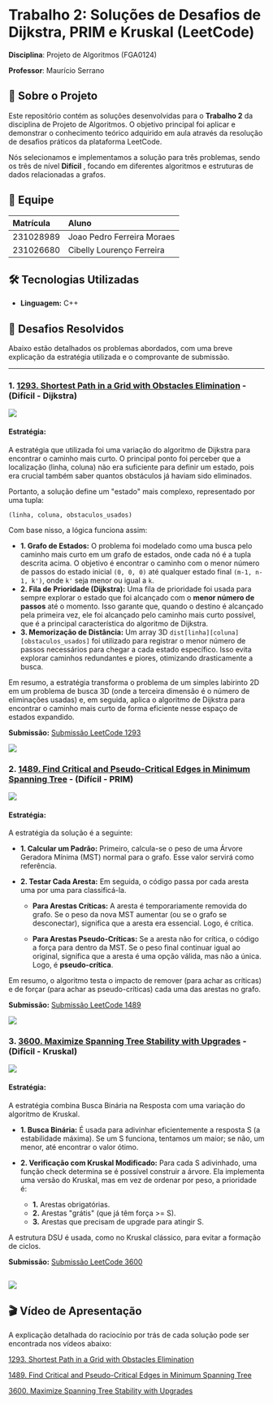 # Trabalho 2: Soluções de Desafios de Dijkstra, PRIM e Kruskal (LeetCode)

**Disciplina**: Projeto de Algoritmos (FGA0124) 

**Professor**: Maurício Serrano

## 📖 Sobre o Projeto

Este repositório contém as soluções desenvolvidas para o **Trabalho 2** da disciplina de Projeto de Algoritmos. O objetivo principal foi aplicar e demonstrar o conhecimento teórico adquirido em aula através da resolução de desafios práticos da plataforma LeetCode.

Nós selecionamos e implementamos a solução para três problemas, sendo os três de nível **Difícil** , focando em diferentes algoritmos e estruturas de dados relacionadas a grafos.

## 👥 Equipe

| Matrícula  | Aluno                               |
| :--------- | :---------------------------------- |
| 231028989  | Joao Pedro Ferreira Moraes          |
| 231026680  | Cibelly Lourenço Ferreira           |


## 🛠️ Tecnologias Utilizadas

- **Linguagem:** C++

## 🚀 Desafios Resolvidos

Abaixo estão detalhados os problemas abordados, com uma breve explicação da estratégia utilizada e o comprovante de submissão.

---
### 1. [1293. Shortest Path in a Grid with Obstacles Elimination](https://leetcode.com/problems/shortest-path-in-a-grid-with-obstacles-elimination/description/) - (Difícil - Dijkstra)
![](assets/1293Dijkstra-Problem.png)


#### **Estratégia:** 
A estratégia que utilizada foi uma variação do algoritmo de Dijkstra para encontrar o caminho mais curto. O principal ponto foi perceber que a localização (linha, coluna) não era suficiente para definir um estado, pois era crucial também saber quantos obstáculos já haviam sido eliminados.

Portanto, a solução define um "estado" mais complexo, representado por uma tupla:

`(linha, coluna, obstaculos_usados)`

Com base nisso, a lógica funciona assim:
- **1. Grafo de Estados:** O problema foi modelado como uma busca pelo caminho mais curto em um grafo de estados, onde cada nó é a tupla descrita acima. O objetivo é encontrar o caminho com o menor número de passos do estado inicial `(0, 0, 0)` até qualquer estado final `(m-1, n-1, k')`, onde `k'` seja menor ou igual a `k`.
- **2. Fila de Prioridade (Dijkstra):** Uma fila de prioridade foi usada para sempre explorar o estado que foi alcançado com o **menor número de passos** até o momento. Isso garante que, quando o destino é alcançado pela primeira vez, ele foi alcançado pelo caminho mais curto possível, que é a principal característica do algoritmo de Dijkstra.
- **3. Memorização de Distância:** Um array 3D `dist[linha][coluna][obstaculos_usados]` foi utilizado para registrar o menor número de passos necessários para chegar a cada estado específico. Isso evita explorar caminhos redundantes e piores, otimizando drasticamente a busca.

Em resumo, a estratégia transforma o problema de um simples labirinto 2D em um problema de busca 3D (onde a terceira dimensão é o número de eliminações usadas) e, em seguida, aplica o algoritmo de Dijkstra para encontrar o caminho mais curto de forma eficiente nesse espaço de estados expandido.

**Submissão:**
[Submissão LeetCode 1293](https://leetcode.com/problems/shortest-path-in-a-grid-with-obstacles-elimination/submissions/1775391876)

![](assets/1293Dijkstra-Submit.png)


### 2. [1489. Find Critical and Pseudo-Critical Edges in Minimum Spanning Tree](https://leetcode.com/problems/find-critical-and-pseudo-critical-edges-in-minimum-spanning-tree/description/) - (Difícil - PRIM)
![](assets/1489.png)


#### **Estratégia:** 
A estratégia da solução é a seguinte:

- **1. Calcular um Padrão:** Primeiro, calcula-se o peso de uma Árvore Geradora Mínima (MST) normal para o grafo. Esse valor servirá como referência.

- **2. Testar Cada Aresta:** Em seguida, o código passa por cada aresta uma por uma para classificá-la.

    - **Para Arestas Críticas:** A aresta é temporariamente removida do grafo. Se o peso da nova MST aumentar (ou se o grafo se desconectar), significa que a aresta era essencial. Logo, é crítica.

    - **Para Arestas Pseudo-Críticas:** Se a aresta não for crítica, o código a força para dentro da MST. Se o peso final continuar igual ao original, significa que a aresta é uma opção válida, mas não a única. Logo, é **pseudo-crítica**.

Em resumo, o algoritmo testa o impacto de remover (para achar as críticas) e de forçar (para achar as pseudo-críticas) cada uma das arestas no grafo.

**Submissão:**
[Submissão LeetCode 1489](https://leetcode.com/problems/find-critical-and-pseudo-critical-edges-in-minimum-spanning-tree/submissions/1778389286)

![](assets/1489Submit.png)


### 3. [3600. Maximize Spanning Tree Stability with Upgrades](https://leetcode.com/problems/maximize-spanning-tree-stability-with-upgrades/description/) - (Difícil - Kruskal)
![](assets/3600.png)


#### **Estratégia:** 
A estratégia combina Busca Binária na Resposta com uma variação do algoritmo de Kruskal.

- **1. Busca Binária:** É usada para adivinhar eficientemente a resposta S (a estabilidade máxima). Se um S funciona, tentamos um maior; se não, um menor, até encontrar o valor ótimo.

- **2. Verificação com Kruskal Modificado:** Para cada S adivinhado, uma função check determina se é possível construir a árvore. Ela implementa uma versão do Kruskal, mas em vez de ordenar por peso, a prioridade é:

    - **1.** Arestas obrigatórias.
    - **2.** Arestas "grátis" (que já têm força >= S).
    - **3.** Arestas que precisam de upgrade para atingir S.

A estrutura DSU é usada, como no Kruskal clássico, para evitar a formação de ciclos.

**Submissão:**
[Submissão LeetCode 3600](https://leetcode.com/problems/maximize-spanning-tree-stability-with-upgrades/submissions/1778392259)

![](assets/3600Submit.png)
---

## 🎬 Vídeo de Apresentação

A explicação detalhada do raciocínio por trás de cada solução pode ser encontrada nos vídeos abaixo:

[1293. Shortest Path in a Grid with Obstacles Elimination](https://youtu.be/XrDoGHLv1BM)

[1489. Find Critical and Pseudo-Critical Edges in Minimum Spanning Tree](https://youtu.be/3u3pKxJo49k)

[3600. Maximize Spanning Tree Stability with Upgrades](https://youtu.be/vIfQNEGlvYE)



